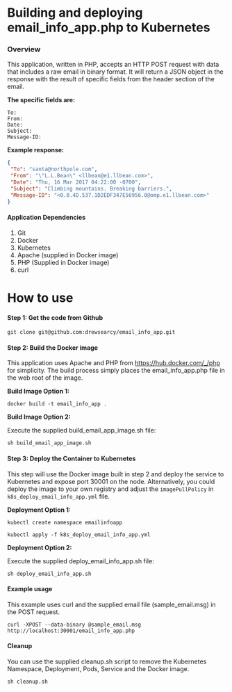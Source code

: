 # Building and deploying email_info_app.php to Kubernetes

### Overview
This application, written in PHP, accepts an HTTP POST request with data that includes a raw email in binary format. It will
return a JSON object in the response with the result of specific fields from the header section of the email.

<b>The specific fields are:</b>
```
To:
From:
Date:
Subject:
Message-ID:
```

<b>Example response:</b>

```json
{
 "To": "santa@northpole.com",
 "From": "\"L.L.Bean\" <llbean@e1.llbean.com>",
 "Date": "Thu, 16 Mar 2017 04:22:00 -0700",
 "Subject": "Climbing mountains. Breaking barriers.",
 "Message-ID": "<0.0.4D.537.1D2EDF347E56956.0@omp.e1.llbean.com>"
}
```
#### Application Dependencies
1. Git
2. Docker
3. Kubernetes
4. Apache (supplied in Docker image)
5. PHP (Supplied in Docker image)
6. curl

# How to use

#### Step 1: Get the code from Github
`git clone git@github.com:drewsearcy/email_info_app.git`

#### Step 2: Build the Docker image
This application uses Apache and PHP from https://hub.docker.com/_/php for simplicity. The build process
simply places the email_info_app.php file in the web root of the image.

<b>Build Image Option 1:</b>

`docker build -t email_info_app .`

<b>Build Image Option 2:</b>

Execute the supplied build_email_app_image.sh file:

`sh build_email_app_image.sh`

#### Step 3: Deploy the Container to Kubernetes
This step will use the Docker image built in step 2 and deploy the service to Kubernetes and expose port 30001 on the node. Alternatively, you could deploy the image to your own registry and adjust the `imagePullPolicy` in `k8s_deploy_email_info_app.yml` file.

<b>Deployment Option 1:</b>

`kubectl create namespace emailinfoapp`

`kubectl apply -f k8s_deploy_email_info_app.yml`

<b>Deployment Option 2:</b>

Execute the supplied deploy_email_info_app.sh file:

`sh deploy_email_info_app.sh`

#### Example usage

This example uses curl and the supplied email file (sample_email.msg) in the POST request.

`curl -XPOST --data-binary @sample_email.msg http://localhost:30001/email_info_app.php`

#### Cleanup

You can use the supplied cleanup.sh script to remove the Kubernetes Namespace, Deployment, Pods, Service and the Docker image.

`sh cleanup.sh`
